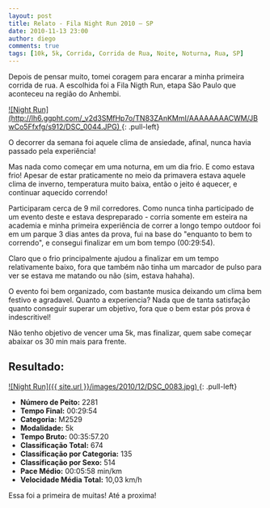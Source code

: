```yaml
---
layout: post
title: Relato - Fila Night Run 2010 – SP
date: 2010-11-13 23:00
author: diego
comments: true
tags: [10k, 5k, Corrida, Corrida de Rua, Noite, Noturna, Rua, SP]
---
```

Depois de pensar muito, tomei coragem para encarar a minha primeira corrida de rua. A escolhida foi a Fila Nigth Run, etapa São Paulo que aconteceu na região do Anhembi.

<a href="http://lh6.ggpht.com/_v2d3SMfHp7o/TN83ZAnKMmI/AAAAAAAACWM/JBwCo5Ffxfg/s912/DSC_0044.JPG">
![Night Run](http://lh6.ggpht.com/_v2d3SMfHp7o/TN83ZAnKMmI/AAAAAAAACWM/JBwCo5Ffxfg/s912/DSC_0044.JPG)
</a>
{: .pull-left}

O decorrer da semana foi aquele clima de ansiedade, afinal, nunca havia passado pela experiência!

Mas nada como começar em uma noturna, em um dia frio. E como estava frio! Apesar de estar praticamente no meio da primavera estava aquele clima de inverno, temperatura muito baixa, então o jeito é aquecer, e continuar aquecido correndo!

Participaram cerca de 9 mil corredores. Como nunca tinha participado de um evento deste e estava despreparado - corria somente em esteira na academia e minha primeira experiência de correr a longo tempo outdoor foi em um parque 3 dias antes da prova, fui na base do "enquanto to bem to correndo", e consegui finalizar em um bom tempo (00:29:54).

Claro que o frio principalmente ajudou a finalizar em um tempo relativamente baixo, fora que também não tinha um marcador de pulso para ver se estava me matando ou não (sim, estava hahaha).

O evento foi bem organizado, com bastante musica deixando um clima bem festivo e agradavel. Quanto a experiencia? Nada que de tanta satisfação quanto conseguir superar um objetivo, fora que o bem estar pós prova é indescritivel!

Não tenho objetivo de vencer uma 5k, mas finalizar, quem sabe começar abaixar os 30 min mais para frente.

## Resultado:

<a href="/images/2010/12/DSC_0083_big.jpg">
![Night Run]({{ site.url }}/images/2010/12/DSC_0083.jpg)
</a>
{: .pull-left}

* **Número de Peito:** 2281
* **Tempo Final:** 00:29:54
* **Categoria:** M2529
* **Modalidade:** 5k
* **Tempo Bruto:** 00:35:57.20
* **Classificação Total:** 674
* **Classificação por Categoria:** 135
* **Classificação por Sexo:** 514
* **Pace Médio:** 00:05:58 min/km
* **Velocidade Média Total:** 10,03 km/h

Essa foi a primeira de muitas! Até a proxima!
